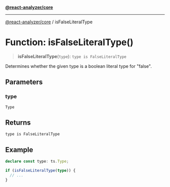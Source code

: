 [**@react-analyzer/core**](../README.md)

***

[@react-analyzer/core](../README.md) / isFalseLiteralType

# Function: isFalseLiteralType()

> **isFalseLiteralType**(`type`): `type is FalseLiteralType`

Determines whether the given type is a boolean literal type for "false".

## Parameters

### type

`Type`

## Returns

`type is FalseLiteralType`

## Example

```ts
declare const type: ts.Type;

if (isFalseLiteralType(type)) {
  // ...
}
```

